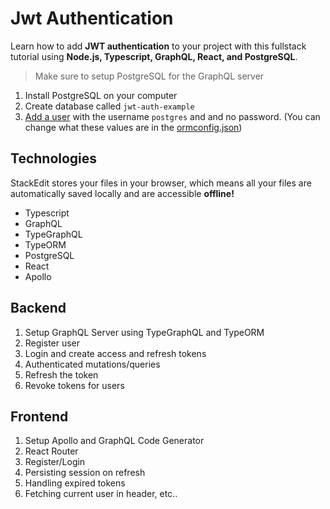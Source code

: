 # Jwt Authentication

Learn how to add **JWT authentication** to your project with this fullstack tutorial using **Node.js, Typescript, GraphQL, React, and PostgreSQL**.

>Make sure to setup PostgreSQL for the GraphQL server

1. Install PostgreSQL on your computer
2. Create database called  `jwt-auth-example`
3. [Add a user](https://medium.com/coding-blocks/creating-user-database-and-adding-access-on-postgresql-8bfcd2f4a91e)  with the username  `postgres`  and and no password. (You can change what these values are in the  [ormconfig.json](https://github.com/benawad/graphql-ts-server-boilerplate/blob/master/ormconfig.json))

## Technologies

StackEdit stores your files in your browser, which means all your files are automatically saved locally and are accessible **offline!**

- Typescript
- GraphQL
- TypeGraphQL
- TypeORM
- PostgreSQL
- React
- Apollo

## Backend

 1. Setup GraphQL Server using TypeGraphQL and TypeORM
 2. Register user
 3. Login and create access and refresh tokens
 4. Authenticated mutations/queries
 5. Refresh the token
 6. Revoke tokens for users

## Frontend

 1. Setup Apollo and GraphQL Code Generator
 2. React Router
 3. Register/Login
 4. Persisting session on refresh
 5. Handling expired tokens
 6. Fetching current user in header, etc..
